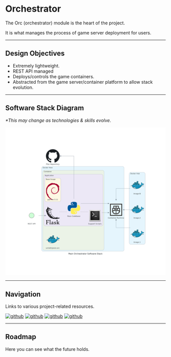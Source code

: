 # Orchestrator

The Orc (orchestrator) module is the heart of the project.

It is what manages the process of game server deployment for users.

---

## Design Objectives

- Extremely lightweight.
- REST API managed
- Deploys/controls the game containers.
- Abstracted from the game server/container platform to allow stack evolution.

---

## Software Stack Diagram

*\*This may change as technologies & skills evolve.*

![Software Stack](./diagram_orc.png)

---

## Navigation

Links to various project-related resources.

[![github](../../images/buttons/button_github.svg)](https://github.com/the-peon-project/peon-orc)
[![github](../../images/buttons/button_bug.svg)](https://github.com/the-peon-project/peon-orc/issues/new/choose)
[![github](../../images/buttons/button_changelog.svg)](./release_notes/01_orchestrator.md)
[![github](../../images/buttons/button_docker.svg)](https://hub.docker.com/repository/docker/umlatt/peon.orc/general)

---

## Roadmap

Here you can see what the future holds.
